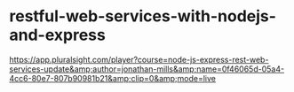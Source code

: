 # restful-web-services-with-nodejs-and-express
https://app.pluralsight.com/player?course=node-js-express-rest-web-services-update&amp;author=jonathan-mills&amp;name=0f46065d-05a4-4cc6-80e7-807b90981b21&amp;clip=0&amp;mode=live
